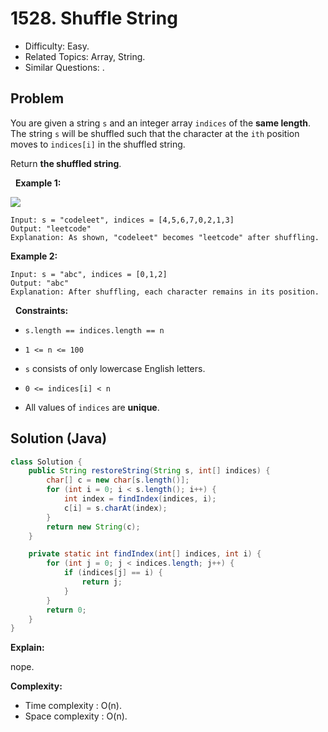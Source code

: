 # 1528. Shuffle String

- Difficulty: Easy.
- Related Topics: Array, String.
- Similar Questions: .

## Problem

You are given a string ```s``` and an integer array ```indices``` of the **same length**. The string ```s``` will be shuffled such that the character at the ```ith``` position moves to ```indices[i]``` in the shuffled string.

Return **the shuffled string**.

 
**Example 1:**

![](https://assets.leetcode.com/uploads/2020/07/09/q1.jpg)

```
Input: s = "codeleet", indices = [4,5,6,7,0,2,1,3]
Output: "leetcode"
Explanation: As shown, "codeleet" becomes "leetcode" after shuffling.
```

**Example 2:**

```
Input: s = "abc", indices = [0,1,2]
Output: "abc"
Explanation: After shuffling, each character remains in its position.
```

 
**Constraints:**


	
- ```s.length == indices.length == n```
	
- ```1 <= n <= 100```
	
- ```s``` consists of only lowercase English letters.
	
- ```0 <= indices[i] < n```
	
- All values of ```indices``` are **unique**.



## Solution (Java)

```java
class Solution {
    public String restoreString(String s, int[] indices) {
        char[] c = new char[s.length()];
        for (int i = 0; i < s.length(); i++) {
            int index = findIndex(indices, i);
            c[i] = s.charAt(index);
        }
        return new String(c);
    }

    private static int findIndex(int[] indices, int i) {
        for (int j = 0; j < indices.length; j++) {
            if (indices[j] == i) {
                return j;
            }
        }
        return 0;
    }
}
```

**Explain:**

nope.

**Complexity:**

* Time complexity : O(n).
* Space complexity : O(n).
